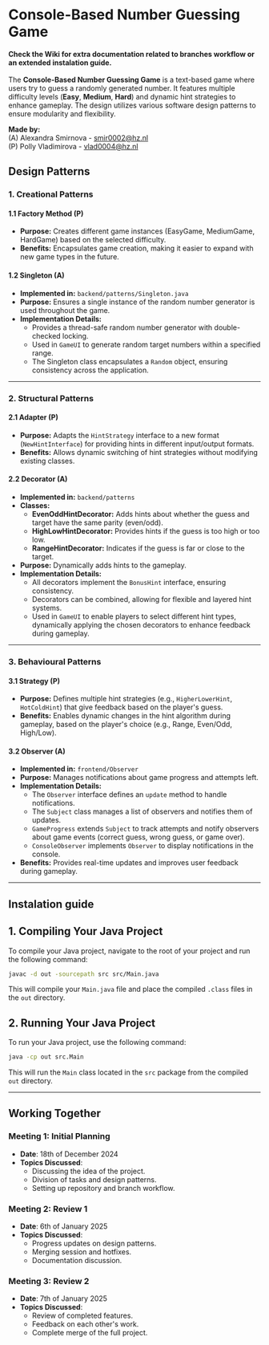 # Console-Based Number Guessing Game
**Check the Wiki for extra documentation related to branches workflow or an extended instalation guide.**
<br>
<br>
The **Console-Based Number Guessing Game** is a text-based game where users try to guess a randomly generated number. It features multiple difficulty levels (**Easy**, **Medium**, **Hard**) and dynamic hint strategies to enhance gameplay. The design utilizes various software design patterns to ensure modularity and flexibility.

**Made by:**  
(A) Alexandra Smirnova - smir0002@hz.nl  
(P) Polly Vladimirova - vlad0004@hz.nl

## Design Patterns

### 1. **Creational Patterns**

#### 1.1 **Factory Method (P)**
- **Purpose:** Creates different game instances (EasyGame, MediumGame, HardGame) based on the selected difficulty.
- **Benefits:** Encapsulates game creation, making it easier to expand with new game types in the future.

#### 1.2 **Singleton (A)**
- **Implemented in:** `backend/patterns/Singleton.java`
- **Purpose:** Ensures a single instance of the random number generator is used throughout the game.
- **Implementation Details:**
   - Provides a thread-safe random number generator with double-checked locking.
   - Used in `GameUI` to generate random target numbers within a specified range.
   - The Singleton class encapsulates a `Random` object, ensuring consistency across the application.

---

### 2. **Structural Patterns**

#### 2.1 **Adapter (P)**
- **Purpose:** Adapts the `HintStrategy` interface to a new format (`NewHintInterface`) for providing hints in different input/output formats.
- **Benefits:** Allows dynamic switching of hint strategies without modifying existing classes.

#### 2.2 **Decorator (A)**
- **Implemented in:** `backend/patterns`
- **Classes:**
   - **EvenOddHintDecorator:** Adds hints about whether the guess and target have the same parity (even/odd).
   - **HighLowHintDecorator:** Provides hints if the guess is too high or too low.
   - **RangeHintDecorator:** Indicates if the guess is far or close to the target.
- **Purpose:** Dynamically adds hints to the gameplay.
- **Implementation Details:**
   - All decorators implement the `BonusHint` interface, ensuring consistency.
   - Decorators can be combined, allowing for flexible and layered hint systems.
   - Used in `GameUI` to enable players to select different hint types, dynamically applying the chosen decorators to enhance feedback during gameplay.

---

### 3. **Behavioural Patterns**

#### 3.1 **Strategy (P)**
- **Purpose:** Defines multiple hint strategies (e.g., `HigherLowerHint`, `HotColdHint`) that give feedback based on the player's guess.
- **Benefits:** Enables dynamic changes in the hint algorithm during gameplay, based on the player's choice (e.g., Range, Even/Odd, High/Low).

#### 3.2 **Observer (A)**
- **Implemented in:** `frontend/Observer`
- **Purpose:** Manages notifications about game progress and attempts left.
- **Implementation Details:**
   - The `Observer` interface defines an `update` method to handle notifications.
   - The `Subject` class manages a list of observers and notifies them of updates.
   - `GameProgress` extends `Subject` to track attempts and notify observers about game events (correct guess, wrong guess, or game over).
   - `ConsoleObserver` implements `Observer` to display notifications in the console.
- **Benefits:** Provides real-time updates and improves user feedback during gameplay.

---

## Instalation guide

## 1. Compiling Your Java Project
To compile your Java project, navigate to the root of your project and run the following command:

```bash
javac -d out -sourcepath src src/Main.java
```

This will compile your `Main.java` file and place the compiled `.class` files in the `out` directory.

## 2. Running Your Java Project
To run your Java project, use the following command:

```bash
java -cp out src.Main
```

This will run the `Main` class located in the `src` package from the compiled `out` directory.

---
## Working Together

### Meeting 1: Initial Planning

- **Date**: 18th of December 2024 
- **Topics Discussed**:  
  - Discussing the idea of the project.  
  - Division of tasks and design patterns.  
  - Setting up repository and branch workflow. 

### Meeting 2: Review 1

- **Date**: 6th of January 2025  
- **Topics Discussed**:  
  - Progress updates on design patterns.  
  - Merging session and hotfixes.
  - Documentation discussion.

### Meeting 3: Review 2

- **Date**: 7th of January 2025  
- **Topics Discussed**:  
  - Review of completed features.  
  - Feedback on each other's work. 
  - Complete merge of the full project.
